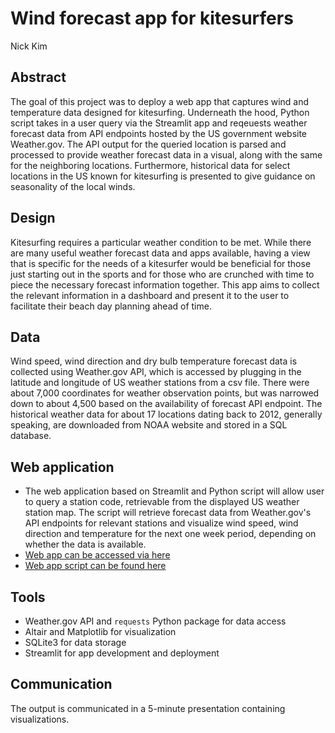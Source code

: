 # Wind forecast app for kitesurfers 
Nick Kim

## Abstract
The goal of this project was to deploy a web app that captures wind and temperature data designed for kitesurfing. Underneath the hood, Python script takes in a user query via the Streamlit app and reqeuests weather forecast data from API endpoints hosted by the US government website Weather.gov. The API output for the queried location is parsed and processed to provide weather forecast data in a visual, along with the same for the neighboring locations. Furthermore, historical data for select locations in the US known for kitesurfing is presented to give guidance on seasonality of the local winds. 

## Design
Kitesurfing requires a particular weather condition to be met. While there are many useful weather forecast data and apps available, having a view that is specific for the needs of a kitesurfer would be beneficial for those just starting out in the sports and for those who are crunched with time to piece the necessary forecast information together. This app aims to collect the relevant information in a dashboard and present it to the user to facilitate their beach day planning ahead of time. 

## Data
Wind speed, wind direction and dry bulb temperature forecast data is collected using Weather.gov API, which is accessed by plugging in the latitude and longitude of US weather stations from a csv file. There were about 7,000 coordinates for weather observation points, but was narrowed down to about 4,500 based on the availability of forecast API endpoint. The historical weather data for about 17 locations dating back to 2012, generally speaking, are downloaded from NOAA website and stored in a SQL database.

## Web application
- The web application based on Streamlit and Python script will allow user to query a station code, retrievable from the displayed US weather station map. The script will retrieve forecast data from Weather.gov's API endpoints for relevant stations and visualize wind speed, wind direction and temperature for the next one week period, depending on whether the data is available. 
- [Web app can be accessed via here](https://share.streamlit.io/nkim500/metis_projects/main/07_Engineering/streamlit_app_2.py)
- [Web app script can be found here](https://github.com/nkim500/Metis-Projects/blob/master/Engineering%20-%20wind%20forecast%20web%20application/03_streamlit_app.py)

## Tools
- Weather.gov API and `requests` Python package for data access
- Altair and Matplotlib for visualization
- SQLite3 for data storage
- Streamlit for app development and deployment

## Communication
The output is communicated in a 5-minute presentation containing visualizations. 


